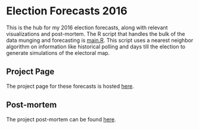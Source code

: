 # Election Forecasts 2016

This is the hub for my 2016 election forecasts, along with relevant visualizations and post-mortem. The R script that handles the bulk of the data munging and forecasting is [main.R](main.R). This script uses a nearest neighbor algorithm on information like historical polling and days till the election to generate simulations of the electoral map.

## Project Page

The project page for these forecasts is hosted [here](https://elliottevans.github.io/election_forecasts).

## Post-mortem

The project post-mortem can be found [here](https://medium.com/@elliott.evans/were-forecasters-wrong-about-donald-trump-ae36e26a0c6a).
